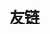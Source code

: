 # 友链
<LinkCard title="本站博客主题" link="https://vuepress-theme-qbook.vercel.app/" desc="本博客基于vuepress-theme-qbook搭建" />
<LinkCard title="Allenygy的博客" link="https://allenygy.github.io" desc="this blog is the note at his school" />
